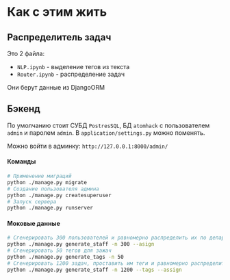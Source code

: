 # Как с этим жить

## Распределитель задач
Это 2 файла: 
 - `NLP.ipynb` - выделение тегов из текста
 - `Router.ipynb` - распределение задач

Они берут данные из DjangoORM

## Бэкенд
По умолчанию стоит СУБД `PostresSQL`, БД `atomhack` с пользователем `admin` и паролем `admin`. В `application/settings.py` можно поменять. 

Можно войти в админку: `http://127.0.0.1:8000/admin/`

#### Команды
```bash
# Применение миграций
python ./manage.py migrate
# Создание пользователя админа
python ./manage.py createsuperuser
# Запуск сервера
python ./manage.py runserver
```

#### Моковые данные
```bash
# Сгенерировать 300 пользователей и равномерно распределить их по департаментам
python ./manage.py generate_staff -n 300 --asign
# Сгенерировать 50 тегов для зажач
python ./manage.py generate_tags -n 50
# Сгенерировать 1200 задач, проставить им теги и равномерно распределить по сотрудникам
python ./manage.py generate_staff -n 1200 --tags --assign
```
